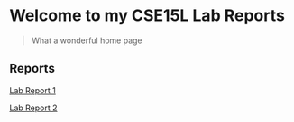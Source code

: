 # Welcome to my CSE15L Lab Reports
> What a wonderful home page


## Reports
[Lab Report 1](https://spencerho777.github.io/cse15l-lab-reports/report1.html)

[Lab Report 2](https://spencerho777.github.io/cse15l-lab-reports/report2.html)
